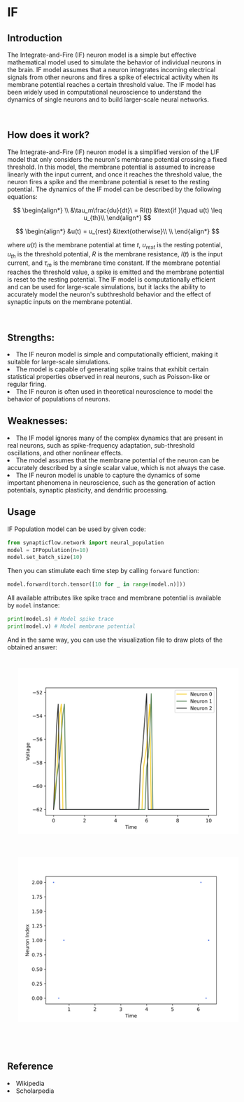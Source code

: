 <script src='https://cdnjs.cloudflare.com/ajax/libs/mathjax/2.7.4/MathJax.js?config=default'></script>

# IF

## Introduction
The Integrate-and-Fire (IF) neuron model is a simple but effective mathematical model used to simulate the behavior of individual neurons in the brain. IF model assumes that a neuron integrates incoming electrical signals from other neurons and fires a spike of electrical activity when its membrane potential reaches a certain threshold value. The IF model has been widely used in computational neuroscience to understand the dynamics of single neurons and to build larger-scale neural networks.

<br>

## How does it work?
The Integrate-and-Fire (IF) neuron model is a simplified version of the LIF model that only considers the neuron's membrane potential crossing a fixed threshold. In this model, the membrane potential is assumed to increase linearly with the input current, and once it reaches the threshold value, the neuron fires a spike and the membrane potential is reset to the resting potential. The dynamics of the IF model can be described by the following equations:

$$
\begin{align*}
\\
&\tau_m\frac{du}{dt}\ = RI(t) &\text{if }\quad u(t) \leq u_{th}\\
\end{align*}
$$

$$
\begin{align*}
&u(t) = u_{rest} &\text{otherwise}\\
\\
\end{align*}
$$

where $u(t)$ is the membrane potential at time $t$, $u_{rest}$ is the resting potential, $u_{th}$ is the threshold potential, $R$ is the membrane resistance, $I(t)$ is the input current, and $\tau_m$ is the membrane time constant. If the membrane potential reaches the threshold value, a spike is emitted and the membrane potential is reset to the resting potential. The IF model is computationally efficient and can be used for large-scale simulations, but it lacks the ability to accurately model the neuron's subthreshold behavior and the effect of synaptic inputs on the membrane potential.

<br>

## Strengths:
<li>The IF neuron model is simple and computationally efficient, making it suitable for large-scale simulations.

<li>The model is capable of generating spike trains that exhibit certain statistical properties observed in real neurons, such as Poisson-like or regular firing.

<li>The IF neuron is often used in theoretical neuroscience to model the behavior of populations of neurons.

<br>

## Weaknesses:
<li>The IF model ignores many of the complex dynamics that are present in real neurons, such as spike-frequency adaptation, sub-threshold oscillations, and other nonlinear effects.

<li>The model assumes that the membrane potential of the neuron can be accurately described by a single scalar value, which is not always the case.

<li>The IF neuron model is unable to capture the dynamics of some important phenomena in neuroscience, such as the generation of action potentials, synaptic plasticity, and dendritic processing.

<br>

## Usage

 IF Population model can be used by given code:
 ```python
 from synapticflow.network import neural_population
 model = IFPopulation(n=10)
 model.set_batch_size(10)
 ```

 Then you can stimulate each time step by calling `forward` function:
 ```python
 model.forward(torch.tensor([10 for _ in range(model.n)]))
 ```

 All available attributes like spike trace and membrane potential is available by `model` instance:
 ```python
 print(model.s) # Model spike trace
 print(model.v) # Model membrane potential
 ```

 And in the same way, you can use the visualization file to draw plots of the obtained answer:

<p align="center">
  <img src="_static/IF-v.svg" alt="Voltage Plot" style="width: 600px; padding: 25px;"/>
  <img src="_static/IF-s.svg" alt="Raster Plot" style="width: 600px; padding: 25px;"/>
</p>

<br>

## Reference
<li> Wikipedia
<li> Scholarpedia
